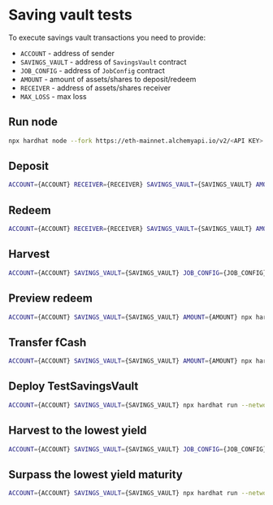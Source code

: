 # Saving vault tests

To execute savings vault transactions you need to provide:

- `ACCOUNT` - address of sender
- `SAVINGS_VAULT` - address of `SavingsVault` contract
- `JOB_CONFIG` - address of `JobConfig` contract
- `AMOUNT` - amount of assets/shares to deposit/redeem
- `RECEIVER` - address of assets/shares receiver
- `MAX_LOSS` - max loss

## Run node

```bash
npx hardhat node --fork https://eth-mainnet.alchemyapi.io/v2/<API KEY> --fork-block-number <BLOCK NUMBER>
```

## Deposit

```bash
ACCOUNT={ACCOUNT} RECEIVER={RECEIVER} SAVINGS_VAULT={SAVINGS_VAULT} AMOUNT={AMOUNT} npx hardhat run --network local scripts/test/deposit.ts
```

## Redeem

```bash
ACCOUNT={ACCOUNT} RECEIVER={RECEIVER} SAVINGS_VAULT={SAVINGS_VAULT} AMOUNT={AMOUNT} MAX_LOSS={MAX_LOSS} npx hardhat run --network local scripts/test/redeem.ts
```

## Harvest

```bash
ACCOUNT={ACCOUNT} SAVINGS_VAULT={SAVINGS_VAULT} JOB_CONFIG={JOB_CONFIG} npx hardhat run --network local scripts/test/harvest.ts
```

## Preview redeem

```bash
ACCOUNT={ACCOUNT} SAVINGS_VAULT={SAVINGS_VAULT} AMOUNT={AMOUNT} npx hardhat run --network local scripts/test/previewRedeem.ts
```

## Transfer fCash

```bash
ACCOUNT={ACCOUNT} SAVINGS_VAULT={SAVINGS_VAULT} AMOUNT={AMOUNT} npx hardhat run --network local scripts/test/transferfCash.ts
```

## Deploy TestSavingsVault

```bash
ACCOUNT={ACCOUNT} SAVINGS_VAULT={SAVINGS_VAULT} npx hardhat run --network local scripts/test/deployTestSavingsVault.ts
```

## Harvest to the lowest yield

```bash
ACCOUNT={ACCOUNT} SAVINGS_VAULT={SAVINGS_VAULT} JOB_CONFIG={JOB_CONFIG} TO_LOWEST_YIELD={TO_LOWEST_YIELD} npx hardhat run --network local scripts/test/harvestFromMaturity.ts
```

## Surpass the lowest yield maturity

```bash
ACCOUNT={ACCOUNT} SAVINGS_VAULT={SAVINGS_VAULT} npx hardhat run --network local scripts/test/surpassThreeMonthMaturity.ts
```

